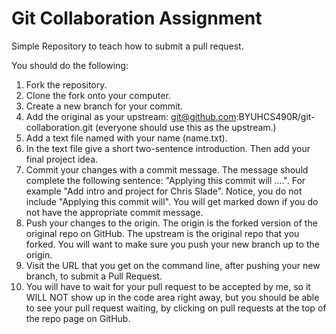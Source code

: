 # Git Collaboration Assignment

Simple Repository to teach how to submit a pull request.

You should do the following:

1. Fork the repository.
2. Clone the fork onto your computer.
3. Create a new branch for your commit.
4. Add the original as your upstream: git@github.com:BYUHCS490R/git-collaboration.git (everyone should use this as the upstream.)
5. Add a text file named with your name (name.txt).
6. In the text file give a short two-sentence introduction. Then add your final project idea.
7. Commit your changes with a commit message. The message should complete the following sentence:
   "Applying this commit will ....". For example "Add intro and project for Chris Slade". Notice, you do not include "Applying this commit will". You will get marked down if you do not have the appropriate commit message.
8. Push your changes to the origin. The origin is the forked version of the original repo on GitHub. The upstream is the original repo that you forked. You will want to make sure you push your new branch up to the origin.
9. Visit the URL that you get on the command line, after pushing your new branch, to submit a Pull Request.
10. You will have to wait for your pull request to be accepted by me, so it WILL NOT show up in the code area right away, but you should be able to see your pull request waiting, by clicking on pull requests at the top of the repo page on GitHub.
